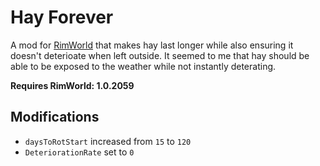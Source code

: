 # Hay Forever

A mod for [RimWorld](https://rimworldgame.com/) that makes hay last longer while also ensuring it doesn't deterioate when left outside. It seemed to me that hay should be able to be exposed to the weather while not instantly deterating.

**Requires RimWorld: 1.0.2059**

## Modifications

* `daysToRotStart` increased from `15` to `120`
* `DeteriorationRate` set to `0`

